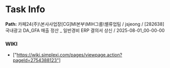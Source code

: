 # Task Info

**Path:** 카페24(주)\본사사업장\[CG]MI본부\MIH그룹\밸류업팀 / jsjeong / [282638] 국내광고 DA_GFA 매출 정산 _ 일반경비 ERP 결의서 상신 / 2025-08-01_00-00-00

### WIKI
- ["https://wiki.simplexi.com/pages/viewpage.action?pageId=2754388123"]


